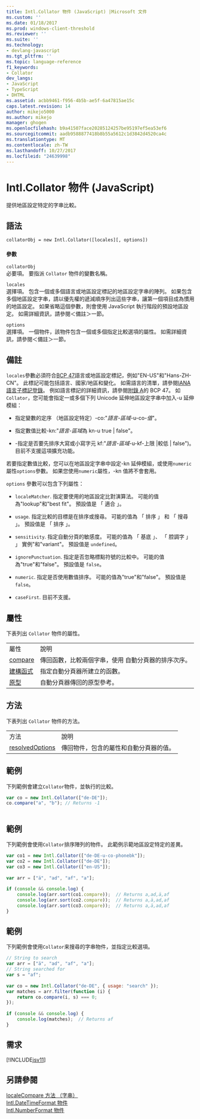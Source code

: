 ```yaml
---
title: Intl.Collator 物件 (JavaScript) |Microsoft 文件
ms.custom: ''
ms.date: 01/18/2017
ms.prod: windows-client-threshold
ms.reviewer: ''
ms.suite: ''
ms.technology:
- devlang-javascript
ms.tgt_pltfrm: ''
ms.topic: language-reference
f1_keywords:
- Collator
dev_langs:
- JavaScript
- TypeScript
- DHTML
ms.assetid: acbb9461-f956-4b5b-ae5f-6a47815ae15c
caps.latest.revision: 14
author: mikejo5000
ms.author: mikejo
manager: ghogen
ms.openlocfilehash: b9a41507face20285124257be95197ef5ea53ef6
ms.sourcegitcommit: aadb9588877418b8b55a5612c1d3842d4520ca4c
ms.translationtype: MT
ms.contentlocale: zh-TW
ms.lasthandoff: 10/27/2017
ms.locfileid: "24639998"
---
```

# <a name="intlcollator-object-javascript"></a>Intl.Collator 物件 (JavaScript)
提供地區設定特定的字串比較。  
  
## <a name="syntax"></a>語法  
  
```  
collatorObj = new Intl.Collator([locales][, options])  
```  
  
#### <a name="parameters"></a>參數  
 `collatorObj`  
 必要項。 要指派 `Collator` 物件的變數名稱。  
  
 `locales`  
 選擇項。 包含一個或多個語言或地區設定標記的地區設定字串的陣列。 如果包含多個地區設定字串，請以優先權的遞減順序列出這些字串，讓第一個項目成為慣用的地區設定。 如果省略這個參數，則會使用 JavaScript 執行階段的預設地區設定。 如需詳細資訊，請參閱＜備註＞一節。  
  
 `options`  
 選擇項。 一個物件，該物件包含一個或多個指定比較選項的屬性。 如需詳細資訊，請參閱＜備註＞一節。  
  
## <a name="remarks"></a>備註  
 `locales`參數必須符合[BCP 47](http://tools.ietf.org/html/rfc5646)語言或地區設定標記，例如"EN-US"和"Hans-ZH-CN"。 此標記可能包括語言、國家/地區和變化。 如需語言的清單，請參閱[IANA 語言子標記登錄](http://go.microsoft.com/fwlink/p/?linkid=227303)。 例如語言標記的詳細資訊，請參閱[附錄 A](http://tools.ietf.org/html/rfc5646#appendix-A)的 BCP 47。 如`Collator`，您可能會指定一或多個下列 Unicode 延伸地區設定字串中加入-u 延伸模組：  
  
-   指定變數的定序 （地區設定特定）-co:"*語言*-*區域*-u-co-*值*"。  
  
-   指定數值比較-kn:"*語言*-*區域*為 kn-u true &#124; false"。  
  
-   -指定是否要先排序大寫或小寫字元 kf:"*語言*-*區域*-u-kf-上限 &#124;較低 &#124; false")。 目前不支援這項擴充功能。  
  
 若要指定數值比較，您可以在地區設定字串中設定-kn 延伸模組，或使用`numeric`屬性`options`參數。 如果您使用`numeric`屬性，-kn 值將不會套用。  
  
 `options` 參數可以包含下列屬性：  
  
-   `localeMatcher`. 指定要使用的地區設定比對演算法。 可能的值為"lookup"和"best fit"。 預設值是 「 適合 」。  
  
-   `usage`. 指定比較的目標是在排序或搜尋。 可能的值為 「 排序 」 和 「 搜尋 」。 預設值是 「 排序 」。  
  
-   `sensitivity`. 指定自動分頁的敏感度。 可能的值為 「 基底 」、 「 腔調字 」 」 實例"和"variant"。 預設值是 `undefined`。  
  
-   `ignorePunctuation`. 指定是否忽略標點符號的比較中。 可能的值為"true"和"false"。 預設值是 `false`。  
  
-   `numeric`. 指定是否使用數值排序。 可能的值為"true"和"false"。 預設值是 `false`。  
  
-   `caseFirst`. 目前不支援。  
  
## <a name="properties"></a>屬性  
 下表列出 `Collator` 物件的屬性。  
  
|||  
|-|-|  
|屬性|說明|  
|[compare](../../javascript/reference/compare-property-intl-collator.md)|傳回函數，比較兩個字串，使用 自動分頁器的排序次序。|  
|[建構函式](../../javascript/reference/constructor-property-intl-collator.md)|指定自動分頁器所建立的函數。|  
|[原型](../../javascript/reference/prototype-property-intl-collator.md)|自動分頁器傳回的原型參考。|  
  
## <a name="methods"></a>方法  
 下表列出 `Collator` 物件的方法。  
  
|||  
|-|-|  
|方法|說明|  
|[resolvedOptions](../../javascript/reference/resolvedoptions-method-intl-collator.md)|傳回物件，包含的屬性和自動分頁器的值。|  
  
## <a name="example"></a>範例  
 下列範例會建立`Collator`物件，並執行的比較。  
  
```JavaScript  
var co = new Intl.Collator(["de-DE"]);  
co.compare("a", "b"); // Returns -1  
  
```  
  
## <a name="example"></a>範例  
 下列範例會使用`Collator`排序陣列的物件。 此範例示範地區設定特定的差異。  
  
```JavaScript  
var co1 = new Intl.Collator(["de-DE-u-co-phonebk"]);  
var co2 = new Intl.Collator(["de-DE"]);  
var co3 = new Intl.Collator(["en-US"]);  
  
var arr = ["ä", "ad", "af", "a"];  
  
if (console && console.log) {  
    console.log(arr.sort(co1.compare));  // Returns a,ad,ä,af  
    console.log(arr.sort(co2.compare));  // Returns a,ä,ad,af  
    console.log(arr.sort(co3.compare));  // Returns a,ä,ad,af  
}  
```  
  
## <a name="example"></a>範例  
 下列範例會使用`Collator`来搜尋的字串物件，並指定比較選項。  
  
```JavaScript  
// String to search  
var arr = ["ä", "ad", "af", "a"];  
// String searched for  
var s = "af";  
  
var co = new Intl.Collator("de-DE", { usage: "search" });  
var matches = arr.filter(function (i) {  
    return co.compare(i, s) === 0;  
});  
  
if (console && console.log) {  
    console.log(matches);  // Returns af  
}  
```  
  
## <a name="requirements"></a>需求  
 [!INCLUDE[jsv11](../../javascript/reference/includes/jsv11-md.md)]  
  
## <a name="see-also"></a>另請參閱  
 [localeCompare 方法 （字串）](../../javascript/reference/localecompare-method-string-javascript.md)   
 [Intl.DateTimeFormat 物件](../../javascript/reference/intl-datetimeformat-object-javascript.md)   
 [Intl.NumberFormat 物件](../../javascript/reference/intl-numberformat-object-javascript.md)